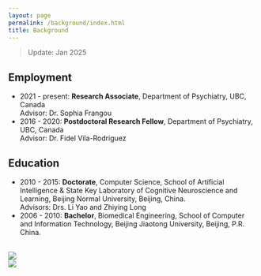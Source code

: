 ```yaml
---
layout: page
permalink: /background/index.html
title: Background
---
```


> Update: Jan 2025

## Employment

- 2021 - present: **Research Associate**, Department of Psychiatry, UBC, Canada <br> Advisor: Dr. Sophia Frangou
- 2016 - 2020: **Postdoctoral Research Fellow**, Department of Psychiatry, UBC, Canada <br> Advisor: Dr. Fidel Vila-Rodriguez<br>


## Education

- 2010 - 2015: **Doctorate**, Computer Science, School of Artificial Intelligence & State Key Laboratory of Cognitive Neuroscience and Learning, Beijing Normal University, Beijing, China. <br>Advisors: Drs. Li Yao and Zhiying Long
- 2006 - 2010: **Bachelor**, Biomedical Engineering, School of Computer and Information Technology, Beijing Jiaotong University, Beijing, P.R. China.

<br>

<div>
<img src="https://ruiyangge.github.io/images/bachelor.jpg">
</div>

<div>
<img src="https://ruiyangge.github.io/images/bestbuddy.jpg">
</div>
<br>
